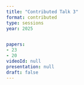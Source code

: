 ```yaml
---
title: "Contributed Talk 3"
format: contributed
type: sessions
year: 2025


papers:
- 23
- 20
videoId: null
presentation: null
draft: false
---
```

